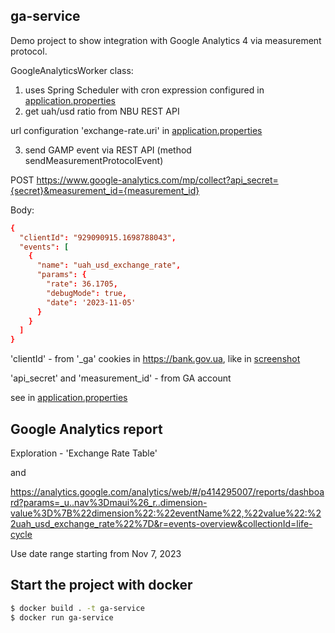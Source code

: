 ## ga-service
Demo project to show integration with Google Analytics 4 via measurement protocol.


GoogleAnalyticsWorker class:
1) uses Spring Scheduler with cron expression configured in [application.properties](src%2Fmain%2Fresources%2Fapplication.properties)
2) get uah/usd ratio from NBU REST API

url configuration 'exchange-rate.uri' in [application.properties](src%2Fmain%2Fresources%2Fapplication.properties)  

3) send GAMP event via REST API (method sendMeasurementProtocolEvent)

POST https://www.google-analytics.com/mp/collect?api_secret={secret}&measurement_id={measurement_id}

Body:
```toml @sample.conf
{
  "clientId": "929090915.1698788043",
  "events": [
    {
      "name": "uah_usd_exchange_rate",
      "params": {
        "rate": 36.1705,
        "debugMode": true,
        "date": '2023-11-05'
      }
    }
  ]
}
```
'clientId' - from '_ga' cookies in https://bank.gov.ua, like in [screenshot](clientId.png)

'api_secret' and 'measurement_id' - from GA account

see in [application.properties](src%2Fmain%2Fresources%2Fapplication.properties)

## Google Analytics report
Exploration - 'Exchange Rate Table' 

and

https://analytics.google.com/analytics/web/#/p414295007/reports/dashboard?params=_u..nav%3Dmaui%26_r..dimension-value%3D%7B%22dimension%22:%22eventName%22,%22value%22:%22uah_usd_exchange_rate%22%7D&r=events-overview&collectionId=life-cycle

Use date range starting from Nov 7, 2023

## Start the project with docker

```bash
$ docker build . -t ga-service
$ docker run ga-service
```

